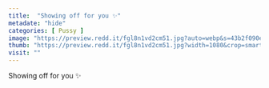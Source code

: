 ```yaml
---
title:  "Showing off for you ✨"
metadate: "hide"
categories: [ Pussy ]
image: "https://preview.redd.it/fgl8n1vd2cm51.jpg?auto=webp&s=43b2f090e93417304e934d8f02188e1098acb4c5"
thumb: "https://preview.redd.it/fgl8n1vd2cm51.jpg?width=1080&crop=smart&auto=webp&s=b32244b3f4b25885cc1fa5c64e63d653aed1ea8b"
visit: ""
---
```

Showing off for you ✨
